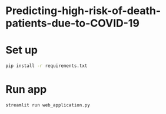# Predicting-high-risk-of-death-patients-due-to-COVID-19
# Set up
``` bash
pip install -r requirements.txt
```
# Run app
``` bash
streamlit run web_application.py
```
